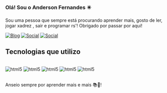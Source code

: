 ### Olá! Sou o Anderson Fernandes ✴️
Sou uma pessoa que sempre está procurando aprender mais, gosto de ler, jogar xadrez , sair e programar rs'!
Obrigado por passar por aqui!

[![Blog](https://img.shields.io/badge/Ander-Suther-FF5722?style=for-the-badge&logo=blogger&logoColor=white)](https://andersuther.github.io/#home)
[![Social](https://img.shields.io/badge/Instagram-E4405F?style=for-the-badge&logo=instagram&logoColor=white)](https://www.instagram.com/anderjj0/)
[![Social](https://img.shields.io/badge/LinkedIn-0077B5?style=for-the-badge&logo=linkedin&logoColor=white)](https://www.linkedin.com/in/anderson-fernandes-7805b6210/)

## Tecnologias que utilizo

<div style="display:inline_block"><br/>
<img allign="center" alt="html5" src="https://img.shields.io/badge/React_Native-20232A?style=for-the-badge&logo=react&logoColor=61DAFB">
<img allign="center" alt="html5" src="https://img.shields.io/badge/JavaScript-323330?style=for-the-badge&logo=javascript&logoColor=F7DF1E">
<img allign="center" alt="html5" src="https://img.shields.io/badge/Node.js-43853D?style=for-the-badge&logo=node.js&logoColor=white">
<img allign="center" alt="html5" src="https://img.shields.io/badge/Android-3DDC84?style=for-the-badge&logo=android&logoColor=white">
<img allign="center" alt="html5" src="https://img.shields.io/badge/CSS-239120?&style=for-the-badge&logo=css3&logoColor=white">

</div><br/>

Anseio sempre por aprender mais e mais 📚🙌!
